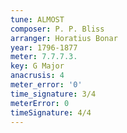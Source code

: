 ```yaml
---
tune: ALMOST
composer: P. P. Bliss
arranger: Horatius Bonar
year: 1796-1877
meter: 7.7.7.3.
key: G Major
anacrusis: 4
meter_error: '0'
time_signature: 3/4
meterError: 0
timeSignature: 4/4
---
```


